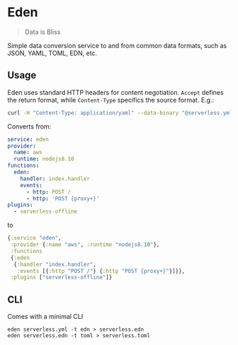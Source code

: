# Eden

> Data is Bliss

Simple data conversion service to and from common data formats, such as JSON, YAML, TOML, EDN, etc.

## Usage
Eden uses standard HTTP headers for content negotiation. `Accept` defines the return format, while `Content-Type` specifics the source format. E.g.:

```bash
curl -H "Content-Type: application/yaml" --data-binary "@serverless.yml" -H "Accept: application/edn" https://2drrpzm6i9.execute-api.us-east-1.amazonaws.com/dev
```

Converts from:

```yml
service: eden
provider:
  name: aws
  runtime: nodejs8.10
functions:
  eden:
    handler: index.handler
    events:
      - http: POST /
      - http: 'POST {proxy+}'
plugins:
  - serverless-offline
```

to 

```clj
{:service "eden",
 :provider {:name "aws", :runtime "nodejs8.10"},
 :functions
 {:eden
  {:handler "index.handler",
   :events [{:http "POST /"} {:http "POST {proxy+}"}]}},
 :plugins ["serverless-offline"]}
```


## CLI
Comes with a minimal CLI

    eden serverless.yml -t edn > serverless.edn
    eden serverless.edn -t toml > serverless.toml